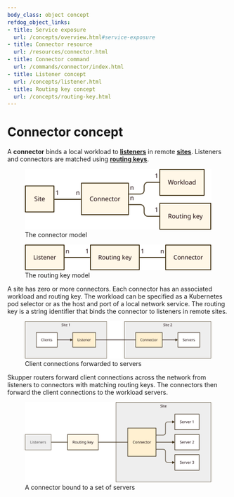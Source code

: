 ```yaml
---
body_class: object concept
refdog_object_links:
- title: Service exposure
  url: /concepts/overview.html#service-exposure
- title: Connector resource
  url: /resources/connector.html
- title: Connector command
  url: /commands/connector/index.html
- title: Listener concept
  url: /concepts/listener.html
- title: Routing key concept
  url: /concepts/routing-key.html
---
```


# Connector concept

<section>

A **connector** binds a local workload to
**[listeners](listener.html)** in remote **[sites](site.html)**.
Listeners and connectors are matched using **[routing
keys](routing-key.html)**.

<figure>
  <img src="images/connector-model.svg"/>
  <figcaption>The connector model</figcaption>
</figure>

<figure>
  <img src="images/routing-key-model.svg"/>
  <figcaption>The routing key model</figcaption>
</figure>

A site has zero or more connectors.  Each connector has an
associated workload and routing key.  The workload can be specified
as a Kubernetes pod selector or as the host and port of a local
network service.  The routing key is a string identifier that binds
the connector to listeners in remote sites.

<figure>
  <img src="images/service-1.svg"/>
  <figcaption>Client connections forwarded to servers</figcaption>
</figure>

Skupper routers forward client connections across the network from
listeners to connectors with matching routing keys.  The connectors
then forward the client connections to the workload servers.

<figure>
  <img src="images/connector-1.svg"/>
  <figcaption>A connector bound to a set of servers</figcaption>
</figure>

</section>
